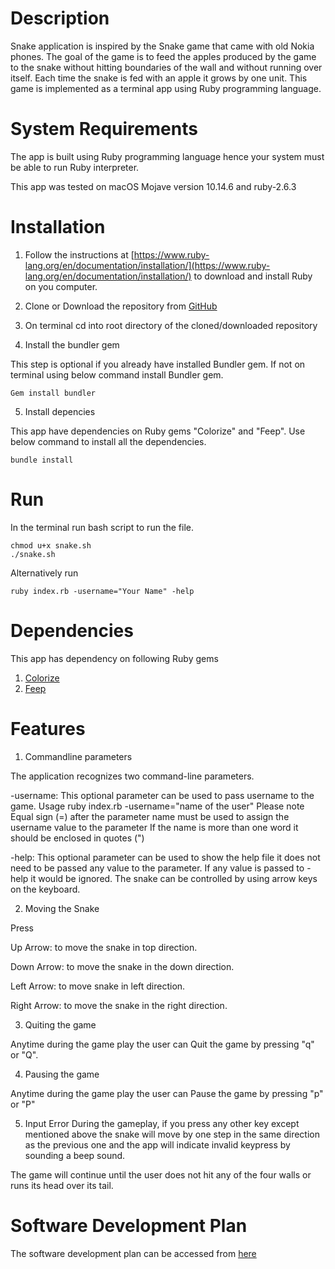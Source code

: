 # Description
Snake application is inspired by the Snake game that came with old Nokia phones. 
The goal of the game is to feed the apples produced by the game to the snake without hitting boundaries of the wall and without running over itself. Each time the snake is fed with an apple it grows by one unit.
This game is implemented as a terminal app using Ruby programming language.
# System Requirements
The app is built using Ruby programming language hence your system must be able to run Ruby interpreter.

This app was tested on macOS Mojave version 10.14.6 and ruby-2.6.3
# Installation
1. Follow the instructions at [https://www.ruby-lang.org/en/documentation/installation/](https://www.ruby-lang.org/en/documentation/installation/) to download and install Ruby on you computer.

2. Clone or Download the repository from [GitHub](https://github.com/hirengondhiya/name_snake_game)

3. On terminal cd into root directory of the cloned/downloaded repository

4. Install the bundler gem 

This step is optional if you already have installed Bundler gem.
If not on terminal using below command install Bundler gem.
```
Gem install bundler
```
5. Install depencies

This app have dependencies on Ruby gems "Colorize" and "Feep". Use below command to install all the dependencies.
```
bundle install
```
# Run
In the terminal run bash script to run the file.
```
chmod u+x snake.sh
./snake.sh
```
Alternatively run
```
ruby index.rb -username="Your Name" -help
```
# Dependencies
This app has dependency on following Ruby gems
1. [Colorize](https://rubygems.org/gems/colorize)
2. [Feep](https://rubygems.org/gems/feep)
# Features
1. Commandline parameters

The application recognizes two command-line parameters.

-username: This optional parameter can be used to pass username to the game. Usage ruby index.rb -username="name of the user" Please note Equal sign (=) after the parameter name must be used to assign the username value to the parameter If the name is more than one word it should be enclosed in quotes (")

-help: This optional parameter can be used to show the help file it does not need to be passed any value to the parameter. If any value is passed to -help it would be ignored.
The snake can be controlled by using arrow keys on the keyboard. 

2. Moving the Snake

Press

Up Arrow: to move the snake in top direction.

Down Arrow: to move the snake in the down direction.

Left Arrow: to move snake in left direction.

Right Arrow: to move the snake in the right direction.

3. Quiting the game

Anytime during the game play the user can Quit the game by pressing "q" or "Q".

4. Pausing the game

Anytime during the game play the user can Pause the game by pressing "p" or "P"

5. Input Error
During the gameplay, if you press any other key except mentioned above the snake will move by one step in the same direction as the previous one and the app will indicate invalid keypress by sounding a beep sound.

The game will continue until the user does not hit any of the four walls or runs its head over its tail.
# Software Development Plan
The software development plan can be accessed from [here](./documentation/development-plan.md)
